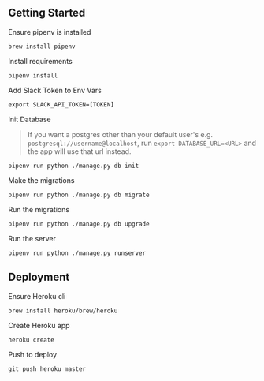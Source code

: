  ## Getting Started

Ensure pipenv is installed
```
brew install pipenv
```

Install requirements
```
pipenv install
```

Add Slack Token to Env Vars
```
export SLACK_API_TOKEN=[TOKEN]
```

Init Database
> If you want a postgres other than your default user's e.g. `postgresql://username@localhost`, run `export DATABASE_URL=<URL>` and the app will use that url instead.
```
pipenv run python ./manage.py db init
```

Make the migrations
```
pipenv run python ./manage.py db migrate
```

Run the migrations
```
pipenv run python ./manage.py db upgrade
```

Run the server
```
pipenv run python ./manage.py runserver
```

## Deployment

Ensure Heroku cli
```
brew install heroku/brew/heroku
```

Create Heroku app
```
heroku create
```

Push to deploy
```
git push heroku master
```